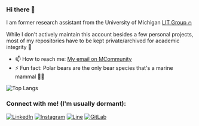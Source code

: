 ### Hi there 👋

I am former research assistant from the University of Michigan [LIT Group 🔥](https://lit.eecs.umich.edu)

While I don't actively maintain this account besides a few personal projects, most of my repositories have to be kept private/archived for academic integrity 🤠

- 📫 How to reach me: [My email on MCommunity](https://mcommunity.umich.edu/person/jadb)
- ⚡ Fun fact: Polar bears are the only bear species that's a marine mammal 🐻‍❄️  

![Top Langs](https://github-readme-stats-jadb18.vercel.app/api/top-langs/?username=jadb18&exclude_repo=441f21&layout=compact)

### Connect with me! (I'm usually dormant):
[![LinkedIn](https://img.shields.io/badge/LinkedIn-0077B5?style=for-the-badge&logo=linkedin&logoColor=white)](https://www.linkedin.com/in/jad-beydoun/)
[![Instagram](https://img.shields.io/badge/Instagram-E4405F?style=for-the-badge&logo=instagram&logoColor=white)](https://www.instagram.com/jadb_18/)
[![Line](https://img.shields.io/badge/Line-00C300?style=for-the-badge&logo=line&logoColor=white)](https://line.me/ti/p/Kf9Lq0jRV0)
[![GitLab](https://img.shields.io/badge/GitLab-330F63?style=for-the-badge&logo=gitlab&logoColor=white)](https://gitlab.eecs.umich.edu/jadb)
